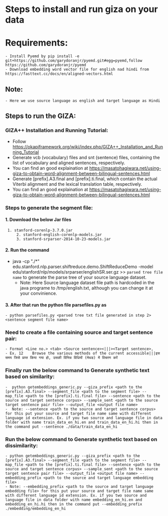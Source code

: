 # Steps to install and run giza on your data
# Requirements:
	- Install Pyemd by pip install -e git+https://github.com/garydoranjr/pyemd.git#egg=pyemd,follow https://github.com/garydoranjr/pyemd
	- Download embedding word vector file for english nad hindi from https://fasttext.cc/docs/en/aligned-vectors.html

## Note:
	- Here we use source language as english and target language as Hindi
## Steps to run the GIZA:
###  GIZA++ Installation and Running Tutorial:
- Follow https://okapiframework.org/wiki/index.php/GIZA++_Installation_and_Running_Tutorial
- Generate vcb (vocabulary) files and snt (sentence) files, containing the list of vocabulary and aligned sentences, respectively.
- You can find an good explaination at https://masatohagiwara.net/using-giza-to-obtain-word-alignment-between-bilingual-sentences.html
- Generate [prefix].A3.final and [prefix].ti.final, which contain the actual Viterbi alignment and the lexical translation table, respectively.
- You can find an good explaination at https://masatohagiwara.net/using-giza-to-obtain-word-alignment-between-bilingual-sentences.html



### Steps to generate the segment file:

#### 1. Download the below Jar files
	 1. stanford-corenlp-3.7.0.jar 
         2. stanford-english-corenlp-models.jar
         3. stanford-srparser-2014-10-23-models.jar

#### 2. Run the command 
- java -cp "./*"  edu.stanford.nlp.parser.shiftreduce.demo.ShiftReduceDemo -model edu/stanford/nlp/models/srparser/englishSR.ser.gz >> `parsed tree file name` to generate the parse tree of your source language dataset.
   - Note: Here Source language dataset file path is hardcoded in the java programe to /tmp/english.txt, although you can change it at your convinience.

#### 3. After that run the python file parsefiles.py as 
    - python parsefiles.py <parsed tree txt file generated in step 2> <sentence segment file name>

### Need to create a file containing source and target sentence pair:
	- Format <Line no.> <tab> <Source sentence><|||><Target sentence>, 
	- Ex. 12	Browse the various methods of the current accessible|||इस समय जिसे प्राप्त किया गया हो, उसकी विभिन्न विधियों (मेथड) में विचरण करें

### Finally run the below command to Generate synthetic text based on similarity:
	-  python getembeddings_generic.py --giza_prefix <path to the [prefix].A3.final> --segment_file <path to the segment file> --map_file <path to the [prefix].ti.final file> --sentence <path to the source and target sentence corpus> --sample_sent <path to the source target sentence pair file> --output_file <output file name>
	-  Note: --sentence <path to the source and target sentence corpus> for this put your source and target file name same with different language id extension. Ex. if you two source and language file in data folder with name train_data_en_hi.en and train_data_en_hi.hi then in the command put --sentence ./data/train_data_en_hi 

### Run the below command to Generate synthetic text based on dissimilarity:
	- python getembeddings_generic.py --giza_prefix <path to the [prefix].A3.final> --segment_file <path to the segment file> --map_file <path to the [prefix].ti.final file> --sentence <path to the source and target sentence corpus> --sample_sent <path to the source target sentence pair file> --output_file <output file name> --embedding_prefix <path to the source and target language embedding file>
	- Note: --embedding_prefix <path to the source and target language embedding file> for this put your source and target file name same with different language id extension. Ex. if you two source and language file in data folder with name embedding_en_hi.en and embedding_en_hi.hi then in the command put --embedding_prefix ./embedding/embedding_en_hi
